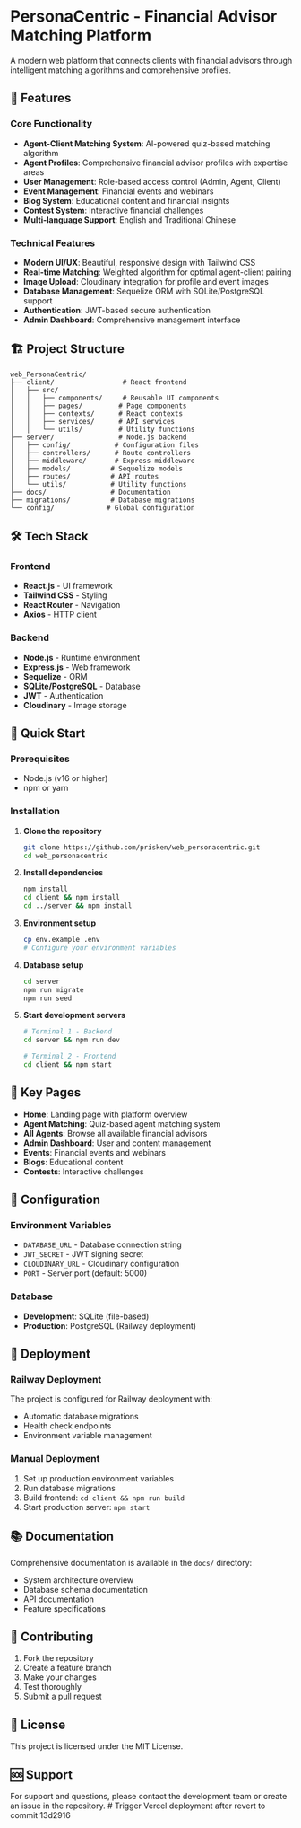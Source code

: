 # PersonaCentric - Financial Advisor Matching Platform

A modern web platform that connects clients with financial advisors through intelligent matching algorithms and comprehensive profiles.

## 🚀 Features

### Core Functionality
- **Agent-Client Matching System**: AI-powered quiz-based matching algorithm
- **Agent Profiles**: Comprehensive financial advisor profiles with expertise areas
- **User Management**: Role-based access control (Admin, Agent, Client)
- **Event Management**: Financial events and webinars
- **Blog System**: Educational content and financial insights
- **Contest System**: Interactive financial challenges
- **Multi-language Support**: English and Traditional Chinese

### Technical Features
- **Modern UI/UX**: Beautiful, responsive design with Tailwind CSS
- **Real-time Matching**: Weighted algorithm for optimal agent-client pairing
- **Image Upload**: Cloudinary integration for profile and event images
- **Database Management**: Sequelize ORM with SQLite/PostgreSQL support
- **Authentication**: JWT-based secure authentication
- **Admin Dashboard**: Comprehensive management interface

## 🏗️ Project Structure

```
web_PersonaCentric/
├── client/                 # React frontend
│   ├── src/
│   │   ├── components/     # Reusable UI components
│   │   ├── pages/         # Page components
│   │   ├── contexts/      # React contexts
│   │   ├── services/      # API services
│   │   └── utils/         # Utility functions
├── server/                # Node.js backend
│   ├── config/           # Configuration files
│   ├── controllers/      # Route controllers
│   ├── middleware/       # Express middleware
│   ├── models/          # Sequelize models
│   ├── routes/          # API routes
│   └── utils/           # Utility functions
├── docs/                # Documentation
├── migrations/          # Database migrations
└── config/             # Global configuration
```

## 🛠️ Tech Stack

### Frontend
- **React.js** - UI framework
- **Tailwind CSS** - Styling
- **React Router** - Navigation
- **Axios** - HTTP client

### Backend
- **Node.js** - Runtime environment
- **Express.js** - Web framework
- **Sequelize** - ORM
- **SQLite/PostgreSQL** - Database
- **JWT** - Authentication
- **Cloudinary** - Image storage

## 🚀 Quick Start

### Prerequisites
- Node.js (v16 or higher)
- npm or yarn

### Installation

1. **Clone the repository**
   ```bash
   git clone https://github.com/prisken/web_personacentric.git
   cd web_personacentric
   ```

2. **Install dependencies**
   ```bash
   npm install
   cd client && npm install
   cd ../server && npm install
   ```

3. **Environment setup**
   ```bash
   cp env.example .env
   # Configure your environment variables
   ```

4. **Database setup**
   ```bash
   cd server
   npm run migrate
   npm run seed
   ```

5. **Start development servers**
   ```bash
   # Terminal 1 - Backend
   cd server && npm run dev
   
   # Terminal 2 - Frontend
   cd client && npm start
   ```

## 📱 Key Pages

- **Home**: Landing page with platform overview
- **Agent Matching**: Quiz-based agent matching system
- **All Agents**: Browse all available financial advisors
- **Admin Dashboard**: User and content management
- **Events**: Financial events and webinars
- **Blogs**: Educational content
- **Contests**: Interactive challenges

## 🔧 Configuration

### Environment Variables
- `DATABASE_URL` - Database connection string
- `JWT_SECRET` - JWT signing secret
- `CLOUDINARY_URL` - Cloudinary configuration
- `PORT` - Server port (default: 5000)

### Database
- **Development**: SQLite (file-based)
- **Production**: PostgreSQL (Railway deployment)

## 🚀 Deployment

### Railway Deployment
The project is configured for Railway deployment with:
- Automatic database migrations
- Health check endpoints
- Environment variable management

### Manual Deployment
1. Set up production environment variables
2. Run database migrations
3. Build frontend: `cd client && npm run build`
4. Start production server: `npm start`

## 📚 Documentation

Comprehensive documentation is available in the `docs/` directory:
- System architecture overview
- Database schema documentation
- API documentation
- Feature specifications

## 🤝 Contributing

1. Fork the repository
2. Create a feature branch
3. Make your changes
4. Test thoroughly
5. Submit a pull request

## 📄 License

This project is licensed under the MIT License.

## 🆘 Support

For support and questions, please contact the development team or create an issue in the repository. # Trigger Vercel deployment after revert to commit 13d2916
